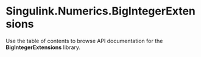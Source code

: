 # Singulink.Numerics.BigIntegerExtensions

Use the table of contents to browse API documentation for the **BigIntegerExtensions** library.